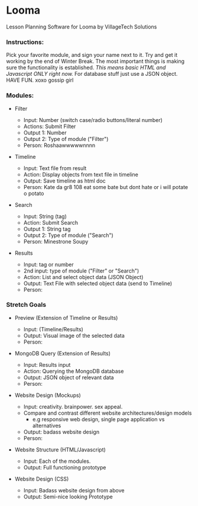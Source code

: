 # Looma
Lesson Planning Software for Looma by VillageTech Solutions

### Instructions:

Pick your favorite module, and sign your name next to it.
Try and get it working by the end of Winter Break.
The most important things is making sure the functionality is established. 
*This means basic HTML and Javascript ONLY right now.* 
For database stuff just use a JSON object. 
HAVE FUN.
xoxo gossip girl

### Modules:
* Filter
  * Input: Number (switch case/radio buttons/literal number)
  * Actions: Submit Filter
  * Output 1: Number
  * Output 2: Type of module ("Filter")
  * Person: Roshaawwwwwnnnn

* Timeline
  * Input: Text file from result
  * Action: Display objects from text file in timeline
  * Output: Save timeline as html doc
  * Person: Kate da gr8 108 eat some bate but dont hate or i will potate o potato

* Search
  * Input: String (tag)
  * Action: Submit Search
  * Output 1: String tag
  * Output 2: Type of module ("Search")
  * Person: Minestrone Soupy

* Results
  * Input: tag or number 
  * 2nd input: type of module ("Filter" or "Search")
  * Action: List and select object data (JSON Object)
  * Output:  Text File with selected object data (send to Timeline)
  * Person:

### Stretch Goals

* Preview (Extension of Timeline or Results)
  * Input:  (Timeline/Results)
  * Output: Visual image of the selected data 
  * Person: 

* MongoDB Query (Extension of Results)
  * Input: Results input
  * Action: Querying the MongoDB database
  * Output: JSON object of relevant data
  * Person:

* Website Design (Mockups)
  * Input: creativity. brainpower. sex appeal.
  * Compare and contrast different website architectures/design models
    * e.g responsive web design, single page application vs alternatives
  * Output: badass website design
  * Person: 

* Website Structure (HTML/Javascript)
  * Input: Each of the modules.
  * Output: Full functioning prototype

* Website Design (CSS)
  * Input: Badass website design from above
  * Output: Semi-nice looking Prototype


